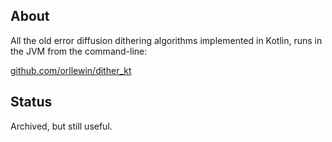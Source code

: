 ## About

All the old error diffusion dithering algorithms implemented in Kotlin, runs in the JVM from the command-line:

[github.com/orllewin/dither_kt](https://github.com/orllewin/dither_kt)

## Status

Archived, but still useful.